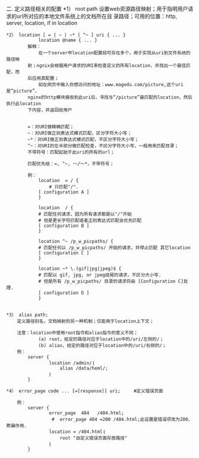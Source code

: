 二. 定义路径相关的配置
    *1） root path
        设置web资源路径映射；用于指明用户请求的url所对应的本地文件系统上的文档所在目
        录路径；可用的位置：http, server, location, if in location

    *2） location [ = | ~ | ~* | ^~ ] uri { ... }
                location @name { ... }
            解释：
                在一个server中location配置段可存在多个，用于实现从uri到文件系统的路径映
            射；ngnix会根据用户请求的URI来检查定义的所有location，并找出一个最佳匹配，而
            后应用其配置；
                如在网页中输入你想访问的地址：www.magedu.com/picture,这个uri是“picture”，
            nginx的http模块接收到此uri后，寻找与“/picture”最匹配的location，然后执行此location
            下内容，并返回给用户


            =：对URI做精确匹配；
            ~：对URI做正则表达式模式匹配，区分字符大小写；
            ~*：对URI做正则表达式模式匹配，不区分字符大小写；
            ^~：对URI的左半部分做匹配检查，不区分字符大小写，一般用来匹配目录；
            不带符号：匹配起始于此uri的所有的url；

            匹配优先级：=, ^~, ～/～*，不带符号；

            例：
                location  = / {
                    # 只匹配"/".
                [ configuration A ] 
                }

                location  / {
                # 匹配任何请求，因为所有请求都是以"/"开始
                # 但是更长字符匹配或者正则表达式匹配会优先匹配
                [ configuration B ] 
                }

                location ^~ /p_w_picpaths/ {
                # 匹配任何以 /p_w_picpaths/ 开始的请求，并停止匹配 其它location
                [ configuration C ] 
                }

                location ~* \.(gif|jpg|jpeg)$ {
                # 匹配以 gif, jpg, or jpeg结尾的请求，不区分大小写. 
                # 但是所有 /p_w_picpaths/ 目录的请求将由 [Configuration C]处理.   
                [ configuration D ] 
                }


    *3） alias path;
        定义路径别名，文档映射的另一种机制；仅能用于location上下文；

        注意：location中使用root指令和alias指令的意义不同；
                (a) root，给定的路径对应于location中的/uri/左侧的/；
                (b) alias，给定的路径对应于location中的/uri/右侧的/；
        例：
            server {
                    location /admin/｛
                        alias /data/heml/;
                    ｝
            }

    *4） error_page code ... [=[response]] uri;     #定义错误页面

        例：
            server {
                    error_page  404   /404.html;  
                     #  error_page 404 =200 /404.html;此设置是错误项改为200，欺骗作用.
                    location = /404.html｛
                        root "自定义错误页面存放路径"
                    ｝
            }
